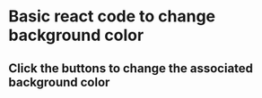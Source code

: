<h1>Basic react code to change background color</h1>
<h2>Click the buttons to change the associated background color</h2>

